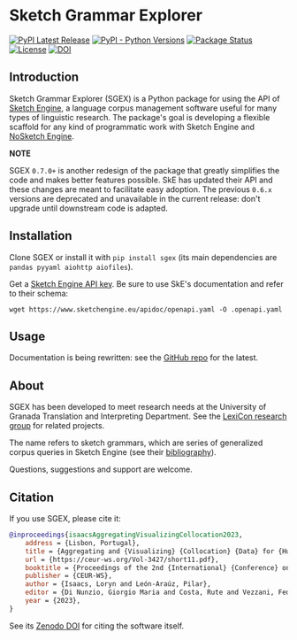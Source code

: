 # Sketch Grammar Explorer

[![PyPI Latest Release](https://img.shields.io/pypi/v/sgex.svg)](https://pypi.org/project/sgex/)
[![PyPI - Python Versions](https://img.shields.io/pypi/pyversions/sgex)](https://pypi.org/project/sgex)
[![Package Status](https://img.shields.io/pypi/status/sgex.svg)](https://pypi.org/project/sgex/)
[![License](https://img.shields.io/pypi/l/sgex.svg)](https://github.com/pandas-dev/sgex/blob/main/LICENSE)
[![DOI](https://zenodo.org/badge/DOI/10.5281/zenodo.6812334.svg)](https://doi.org/10.5281/zenodo.6812334)

## Introduction

Sketch Grammar Explorer (SGEX) is a Python package for using the API of [Sketch Engine](https://www.sketchengine.eu/), a language corpus management software useful for many types of linguistic research. The package's goal is developing a flexible scaffold for any kind of programmatic work with Sketch Engine and [NoSketch Engine](https://nlp.fi.muni.cz/trac/noske).

**NOTE**

SGEX `0.7.0+` is another redesign of the package that greatly simplifies the code and makes better features possible. SkE has updated their API and these changes are meant to facilitate easy adoption. The previous `0.6.x` versions are deprecated and unavailable in the current release: don't upgrade until downstream code is adapted.

## Installation

Clone SGEX or install it with `pip install sgex` (its main dependencies are `pandas pyyaml aiohttp aiofiles`).

Get a [Sketch Engine API key](https://www.sketchengine.eu/documentation/api-documentation/#toggle-id-1).
Be sure to use SkE's documentation and refer to their schema:

`wget https://www.sketchengine.eu/apidoc/openapi.yaml -O .openapi.yaml`

## Usage

Documentation is being rewritten: see the [GitHub repo](https://github.com/engisalor/sketch-grammar-explorer) for the latest.

## About

SGEX has been developed to meet research needs at the University of Granada Translation and Interpreting Department. See the [LexiCon research group](http://lexicon.ugr.es/) for related projects.

The name refers to sketch grammars, which are series of generalized corpus queries in Sketch Engine (see their [bibliography](https://www.sketchengine.eu/bibliography-of-sketch-engine/)).

Questions, suggestions and support are welcome.

## Citation

If you use SGEX, please cite it:

```bibtex
@inproceedings{isaacsAggregatingVisualizingCollocation2023,
	address = {Lisbon, Portugal},
	title = {Aggregating and {Visualizing} {Collocation} {Data} for {Humanitarian} {Concepts}},
	url = {https://ceur-ws.org/Vol-3427/short11.pdf},
	booktitle = {Proceedings of the 2nd {International} {Conference} on {Multilingual} {Digital} {Terminology} {Today} ({MDTT} 2023)},
	publisher = {CEUR-WS},
	author = {Isaacs, Loryn and León-Araúz, Pilar},
	editor = {Di Nunzio, Giorgio Maria and Costa, Rute and Vezzani, Federica},
	year = {2023},
}
```

See its [Zenodo DOI](https://zenodo.org/record/6812334) for citing the software itself.
